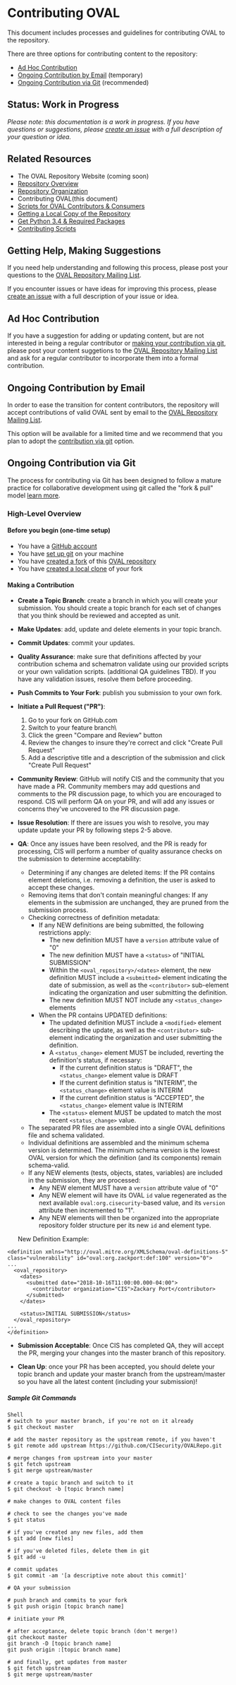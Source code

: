 # Contributing OVAL

This document includes processes and guidelines for contributing OVAL to the repository.

There are three options for contributing content to the repository:

- [Ad Hoc Contribution](#ad-hoc-contribution)
- [Ongoing Contribution by Email](#ongoing-contribution-by-email) (temporary)
- [Ongoing Contribution via Git](#ongoing-contribution-by-git) (recommended)

## Status: Work in Progress
*Please note: this documentation is a work in progress. If you have questions or suggestions, 
please [create an issue](https://github.com/CISecurity/OVALRepo/issues/new) with a full
description of your question or idea.*

## Related Resources

- The OVAL Repository Website (coming soon)
- [Repository Overview](./README.md)
- [Repository Organization](./repository/README.md)
- Contributing OVAL(this document)
- [Scripts for OVAL Contributors & Consumers](./scripts/README.md)
 - [Getting a Local Copy of the Repository](./README.getting.repo.md)
 - [Get Python 3.4 & Required Packages](./scripts/README.scripting.setup.md)
 - [Contributing Scripts](./scripts/CONTRIBUTING.md)

## Getting Help, Making Suggestions

If you need help understanding and following this process, please post your
questions to the [OVAL Repository Mailing List](https://lists.cisecurity.org/list/oval_repository.lists.cisecurity.org).

If you encounter issues or have ideas for improving this process, please 
[create an issue](https://github.com/CISecurity/OVALRepo/issues/new) with a full
description of your issue or idea.

## Ad Hoc Contribution

If you have a suggestion for adding or updating content, but are not interested in being a regular
contributor or [making your contribution via git](#ongoing-contribution-by-git), please post your
content suggetions to the [OVAL Repository Mailing List](https://lists.cisecurity.org/list/oval_repository.lists.cisecurity.org) and ask for a regular contributor
to incorporate them into a formal contribution.

## Ongoing Contribution by Email

In order to ease the transition for content contributors, the repository will accept contributions
of valid OVAL sent by email to the [OVAL Repository Mailing List](https://lists.cisecurity.org/list/oval_repository.lists.cisecurity.org).

This option will be available for a limited time and we recommend that you plan to adopt the 
[contribution via git](#ongoing-contribution-by-git) option.

## Ongoing Contribution via Git

The process for contributing via Git has been designed to follow a mature practice for collaborative 
development using git called the "fork & pull" model [learn more](https://help.github.com/articles/using-pull-requests/).

### High-Level Overview

#### Before you begin (one-time setup)

- You have a [GitHub account](https://github.com)
- You have [set up git](https://help.github.com/articles/set-up-git/) on your machine
- You have [created a fork](https://help.github.com/articles/fork-a-repo/) of this [OVAL repository](https://github.com/CISecurity/OVALRepo) 
- You have [created a local clone](https://help.github.com/articles/fork-a-repo/#step-2-create-a-local-clone-of-your-fork) of your fork

#### Making a Contribution

- **Create a Topic Branch**: create a branch in which you will create your submission. You should create a topic branch for each set of changes that you think should be reviewed and accepted as unit.

- **Make Updates**: add, update and delete elements in your topic branch.

- **Commit Updates**: commit your updates.

- **Quality Assurance**: make sure that definitions affected by your contribution schema and schematron validate
using our provided scripts or your own validation scripts. (additional QA guidelines TBD). If you have any validation
issues, resolve them before proceeding.

- **Push Commits to Your Fork**: publish you submission to your own fork.

- **Initiate a Pull Request ("PR")**: 
  1. Go to your fork on GitHub.com
  2. Switch to your feature branch\
  3. Click the green "Compare and Review" button 
  4. Review the changes to insure they're correct and click "Create Pull Request"
  5. Add a descriptive title and a description of the submission and click "Create Pull Request"

- **Community Review**: GitHub will notify CIS and the community that you have made a PR.
Community members may add questions and comments to the PR discussion page, to which you are 
encouraged to respond. CIS will perform QA on your PR, and will add any issues or concerns they've uncovered to the PR discussion page.

- **Issue Resolution**: If there are issues you wish to resolve, you may update update your PR by following
steps 2-5 above.

- **QA**: Once any issues have been resolved, and the PR is ready for processing, CIS will perform a number of quality assurance checks on the submission to determine acceptability:

	- Determining if any changes are deleted items: If the PR contains element deletions, i.e. removing a definition, the user is asked to accept these changes.
	- Removing items that don't contain meaningful changes: If any elements in the submission are unchanged, they are pruned from the submission process.
	- Checking correctness of definition metadata:
		- If any NEW definitions are being submitted, the following restrictions apply:
			- The new definition MUST have a `version` attribute value of "0"
			- The new definition MUST have a `<status>` of "INITIAL SUBMISSION"
			- Within the `<oval_repository>/<dates>` element, the new definition MUST include a `<submitted>` element indicating the date of submission, as well as the `<contributor>` sub-element indicating the organization and user submitting the definition.
			- The new definition MUST NOT include any `<status_change>` elements
		- When the PR contains UPDATED definitions:
			- The updated definition MUST include a `<modified>` element describing the update, as well as the `<contributor>` sub-element indicating the organization and user submitting the definition.
			- A `<status_change>` element MUST be included, reverting the definition's status, if necessary:
				- If the current definition status is "DRAFT", the `<status_change>` element value is DRAFT
				- If the current definition status is "INTERIM", the `<status_change>` element value is INTERIM
				- If the current definition status is "ACCEPTED", the `<status_change>` element value is INTERIM
			- The `<status>` element MUST be updated to match the most recent `<status_change>` value.
	- The separated PR files are assembled into a single OVAL definitions file and schema validated.
	- Individual definitions are assembled and the minimum schema version is determined.  The minimum schema version is the lowest OVAL version for which the definition (and its components) remain schema-valid.
	- If any NEW elements (tests, objects, states, variables) are included in the submission, they are processed:
		- Any NEW element MUST have a `version` attribute value of "0"
		- Any NEW element will have its OVAL `id` value regenerated as the next available `oval:org.cisecurity`-based value, and its `version` attribute then incremented to "1".
		- Any NEW elements will then be organized into the appropriate repository folder structure per its new `id` and element type.

	New Definition Example:
```
<definition xmlns="http://oval.mitre.org/XMLSchema/oval-definitions-5" class="vulnerability" id="oval:org.zackport:def:100" version="0">
...
  <oval_repository>
    <dates>
      <submitted date="2018-10-16T11:00:00.000-04:00">
        <contributor organization="CIS">Zackary Port</contributor>
      </submitted>
    </dates>

    <status>INITIAL SUBMISSION</status>
  </oval_repository>
...
</definition>
```



- **Submission Acceptable**: Once CIS has completed QA, they will accept the PR, merging your changes into 
the master branch of this repository.

- **Clean Up**: once your PR has been accepted, you should delete your topic branch and update your master
branch from the upstream/master so you have all the latest content (including your submission)!

##### Sample Git Commands

```
Shell
# switch to your master branch, if you're not on it already
$ git checkout master

# add the master repository as the upstream remote, if you haven't
$ git remote add upstream https://github.com/CISecurity/OVALRepo.git

# merge changes from upstream into your master
$ git fetch upstream
$ git merge upstream/master

# create a topic branch and switch to it
$ git checkout -b [topic branch name]

# make changes to OVAL content files

# check to see the changes you've made
$ git status

# if you've created any new files, add them
$ git add [new files]

# if you've deleted files, delete them in git
$ git add -u

# commit updates
$ git commit -am '[a descriptive note about this commit]'

# QA your submission

# push branch and commits to your fork
$ git push origin [topic branch name]

# initiate your PR

# after acceptance, delete topic branch (don't merge!)
git checkout master
git branch -D [topic branch name]
git push origin :[topic branch name]

# and finally, get updates from master
$ git fetch upstream
$ git merge upstream/master
```
